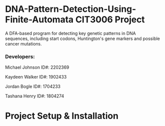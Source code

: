 # DNA-Pattern-Detection-Using-Finite-Automata CIT3006 Project
A DFA-based program for detecting key genetic patterns in DNA sequences, including start codons, Huntington's gene markers and possible cancer mutations.

### Developers:

Michael Johnson ID#: 2202369

Kaydeen Walker ID#: 1902433

Jordan Bogle ID#: 1704233

Tashana Henry ID#: 1804274

# Project Setup & Installation 
